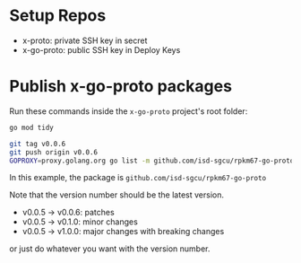 # Setup Repos
- x-proto: private SSH key in secret
- x-go-proto: public SSH key in Deploy Keys

# Publish x-go-proto packages
Run these commands inside the `x-go-proto` project's root folder:
```bash
go mod tidy

git tag v0.0.6
git push origin v0.0.6
GOPROXY=proxy.golang.org go list -m github.com/isd-sgcu/rpkm67-go-proto@v0.0.6
```
In this example, the package is `github.com/isd-sgcu/rpkm67-go-proto`

Note that the version number should be the latest version.
- v0.0.5 -> v0.0.6: patches
- v0.0.5 -> v0.1.0: minor changes
- v0.0.5 -> v1.0.0: major changes with breaking changes

or just do whatever you want with the version number.